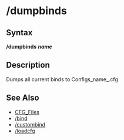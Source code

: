 # /dumpbinds

## Syntax

**/dumpbinds** _**name**_

## Description

Dumps all current binds to Configs\_name\_.cfg

## See Also

* [CFG\_Files](../../documentation/cfg-files.md)
* [/bind](bind.md)
* [/custombind](custombind.md)
* [/loadcfg](loadcfg.md)

